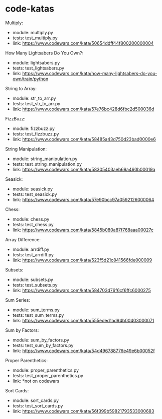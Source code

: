# code-katas

Multiply:
- module: multiply.py
- tests: test_multiply.py
- link: https://www.codewars.com/kata/50654ddff44f800200000004

How Many Lightsabers Do You Own?:
- module: lightsabers.py
- tests: test_lightsabers.py
- link: https://www.codewars.com/kata/how-many-lightsabers-do-you-own/train/python

String to Array:
- module: str_to_arr.py
- tests: test_str_to_arr.py
- link: https://www.codewars.com/kata/57e76bc428d6fbc2d500036d

FizzBuzz:
- module: fizzbuzz.py
- tests: test_fizzbuzz.py
- link: https://www.codewars.com/kata/58485a43d750d23bad0000e6

String Manipulation:
- module: string_manipulation.py
- tests: test_string_manipulation.py
- link: https://www.codewars.com/kata/58305403aeb69a460b00019a

Seasick:
- module: seasick.py
- tests: test_seasick.py
- link: https://www.codewars.com/kata/57e90bcc97a0592126000064

Chess:
- module: chess.py
- tests: test_chess.py
- link: https://www.codewars.com/kata/5845b080a87f768aaa00027c

Array Difference:
- module: arrdiff.py
- tests: test_arrdiff.py
- link: https://www.codewars.com/kata/523f5d21c841566fde000009

Subsets:
- module: subsets.py
- tests: test_subsets.py
- link: https://www.codewars.com/kata/584703d76f6cf6ffc6000275

Sum Series:
- module: sum_terms.py
- tests: test_sum_terms.py
- link: https://www.codewars.com/kata/555eded1ad94b00403000071

Sum by Factors:
- module: sum_by_factors.py
- tests: test_sum_by_factors.py
- link: https://www.codewars.com/kata/54d496788776e49e6b00052f

Proper Parenthetics:
- module: proper_parenthetics.py
- tests: test_proper_parenthetics.py
- link: *not on codewars

Sort Cards:
- module: sort_cards.py
- tests: test_sort_cards.py
- link: https://www.codewars.com/kata/56f399b59821793533000683
